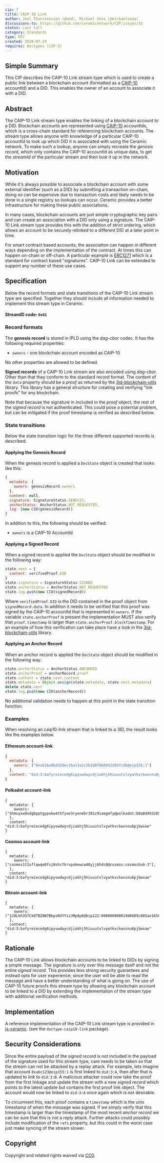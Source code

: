 ```yaml
---
cip: 7
title: CAIP-10 Link
author: Joel Thorstensson (@oed), Michael Sena (@michaelsena)
discussions-to: https://github.com/ceramicnetwork/CIP/issues/15
status: Last Call
category: Standards
type: RFC
created: 2020-07-24
requires: Doctypes (CIP-5)
---
```


## Simple Summary

This CIP describes the CAIP-10 Link stream type which is used to create a public link between a blockchain account (formatted as a [CAIP-10](https://github.com/ChainAgnostic/CAIPs/blob/master/CAIPs/caip-10.md) accountId) and a DID. This enables the owner of an account to associate it with a DID. 


## Abstract

The CAIP-10 Link stream type enables the linking of a blockchain account to a DID. Blockchain accounts are represented using [CAIP-10](https://github.com/ChainAgnostic/CAIPs/blob/master/CAIPs/caip-10.md) accountIds, which is a cross-chain standard for referencing blockchain accounts. The stream type allows anyone with knowledge of a particular CAIP-10 accountId to look up which DID it is associated with using the Ceramic network. To make such a lookup, anyone can simply recreate the *genesis record*, which only contains the CAIP-10 accountId as unique data, to get the *streamId* of the particular stream and then look it up in the network. 


## Motivation

While it's always possible to associate a blockchain account with some external identifier (such as a DID) by submitting a transaction on-chain, doing so can be expensive due to transaction costs and likely needs to be done in a single registry so lookups can occur. Ceramic provides a better infrastructure for making these public associations. 

In many cases, blockchain accounts are just simple cryptographic key pairs and can create an association with a DID only using a signature. The CAIP-10 Link stream type provides this with the addition of strict ordering, which allows an account to be securely relinked to a different DID at a later point in time. 

For smart contract based accounts, the association can happen in different ways depending on the implementation of the contract. At times this can happen on-chain or off-chain. A particular example is [ERC1271](https://eips.ethereum.org/EIPS/eip-1271) which is a standard for contract based "signatures". CAIP-10 Link can be extended to support any number of these use cases. 


## Specification

Below the record formats and state transitions of the CAIP-10 Link stream type are specified. Together they should include all information needed to implement this stream type in Ceramic.

#### StreamID code: `0x01`

### Record formats

The **genesis record** is stored in IPLD using the *dag-cbor* codec. It has the following required properties:

* `owners` - one blockchain account encoded as CAIP-10

No other properties are allowed to be defined.

**Signed records** of a CAIP-10 Link stream are also encoded using *dag-cbor*. Other than that they conform to the standard record format. The content of the `data` property should be a *proof* as returned by the [3id-blockchain-utils](https://github.com/3box/js-3id-blockchain-utils) library. This library has a general structure for creating and verifying "link proofs" for any blockchain. 

Note that because the signature in included in the *proof* object, the rest of the *signed record* is not authenticated. This could pose a potential problem, but can be mitigated if the proof timestamp is verified as described below.

### State transitions

Below the state transition logic for the three different supported records is described. 

#### Applying the Genesis Record

When the genesis record is applied a `DocState` object is created that looks like this:

```js
{
  metadata: {
    owners: genesisRecord.owners
  },
  content: null,
  signature: SignatureStatus.GENESIS,
  anchorStatus: AnchorStatus.NOT_REQUESTED,
  log: [new CID(genesisRecord)]
}
```

In addition to this, the following should be verified:

* `owners` is a CAIP-10 AccountId

#### Applying a Signed Record

When a signed record is applied the `DocState` object should be modified in the following way:

```js
state.next = {
  content: verifiedProof.DID
}
state.signature = SignatureStatus.SIGNED
state.anchorStatus = AnchorStatus.NOT_REQUESTED
state.log.push(new CID(signedRecord))
```

Where `verifiedProof.DID` is the DID contained in the proof object from `signedRecord.data`. In addition it needs to be verified that this proof was signed by the CAIP-10 accountId that is represented in `owners`. If the variable `state.anchorProof` is present the implementation MUST also verify that `proof.timestamp` is larger than `state.anchorProof.blockTimestamp`.
For an example of how this verification can take place have a look in the [3id-blockchain-utils](https://github.com/3box/js-3id-blockchain-utils) library. 

#### Applying an Anchor Record

When an anchor record is applied the `DocState` object should be modified in the following way:

```js
state.anchorStatus = AnchorStatus.ANCHORED
state.anchorProof = anchorRecord.proof
state.content = state.next.content
state.metadata = Object.assign(state.metadata, state.next.metadata)
delete state.next
state.log.push(new CID(anchorRecord))
```

No additional validation needs to happen at this point in the state transition function.

### Examples

When resolving an caip10-link stream that is linked to a 3ID, the result looks like the examples below.

#### Ethereum account-link

```js
{
  metadata: {
    owners: ["0xab16a96d359ec26a11e2c2b3d8f8b8942d5bfcdb@eip155:1"]
  },
  content: "did:3:bafyreiecedg6ipyvwdwycdjiakhj5hiuuutxlvywtkvckwvsnu6pjbwxae"
}
```

#### Polkadot account-link

```JS
{
  metadata: {
    owners: ["5hmuyxw9xdgbpptgypokw4thfyoe3ryenebr381z9iaegmfy@polkadot:b0a8d493285c2df73290dfb7e61f870f"],
  },
  content: "did:3:bafyreiecedg6ipyvwdwycdjiakhj5hiuuutxlvywtkvckwvsnu6pjbwxae"
}
```

#### Cosmos account-link

```JS
{
  metadata: {
  	owners: ["cosmos1t2uflqwqe0fsj0shcfkrvpukewcw40yjj6hdc0@cosmos:cosmoshub-3"],
  },
  content: "did:3:bafyreiecedg6ipyvwdwycdjiakhj5hiuuutxlvywtkvckwvsnu6pjbwxae"
}
```

#### Bitcoin account-link

```JS
{
  metadata: {
  	owners: ["128Lkh3S7CkDTBZ8W7BbpsN3YYizJMp8p6@bip122:000000000019d6689c085ae165831e93"],
  },
  content: "did:3:bafyreiecedg6ipyvwdwycdjiakhj5hiuuutxlvywtkvckwvsnu6pjbwxae"
}
```


## Rationale

The CAIP-10 Link allows blockchain accounts to be linked to DIDs by signing a simple message. The signature is only over this message itself and not the entire *signed record*. This provides less strong security guarantees and instead opts for user experience, since the user will be able to read the message and have a better understanding of what is going on. The use of CAIP-10 future proofs this stream type by allowing any blockchain account to be linked to a DID by extending the implementation of the stream type with additional verification methods. 


## Implementation

A reference implementation of the CAIP-10 Link stream type is provided in [js-ceramic](https://github.com/ceramicnetwork/js-ceramic). (see the `doctype-caip10-link` package).


## Security Considerations

Since the entire payload of the *signed record* is not included in the payload of the signature used for this stream type, care needs to be taken so that the stream can not be attacked by a replay attack. For example, lets imagine that account `0xabc123@eip155:1` is first linked to `did:3:A`, then after that is updated to link to `did:3:B`. A malicious attacker could now take the proof from the first linkage and update the stream with a new *signed record* which points to the latest update but contains the first proof link object. The account would now be linked to `did:3:A` once again which is not desirable. 

To circumvent this, each proof contains a `timestamp` which is the unix timestamp of when the message was signed. If we simply verify that this timestamp is larger than the timestamp of the most recent *anchor record* we can be sure that this is not a reply attack. Further attacks could possibly include modification of the `refs` property, but this could in the worst case just make syncing of the stream slower.


## Copyright

Copyright and related rights waived via [CC0](https://creativecommons.org/publicdomain/zero/1.0/).